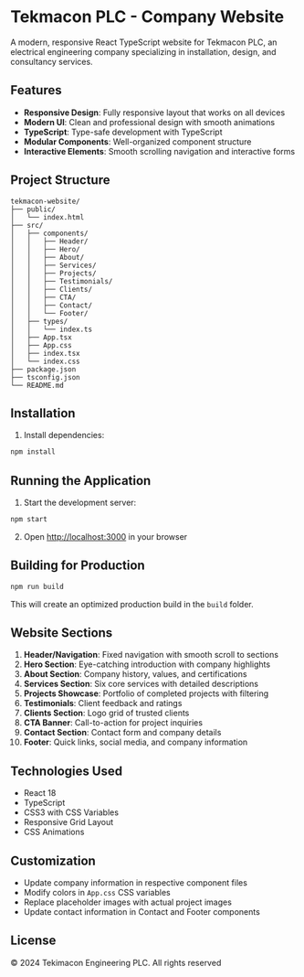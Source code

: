 # Tekmacon PLC - Company Website

A modern, responsive React TypeScript website for Tekmacon PLC, an electrical engineering company specializing in installation, design, and consultancy services.

## Features

- **Responsive Design**: Fully responsive layout that works on all devices
- **Modern UI**: Clean and professional design with smooth animations
- **TypeScript**: Type-safe development with TypeScript
- **Modular Components**: Well-organized component structure
- **Interactive Elements**: Smooth scrolling navigation and interactive forms

## Project Structure

```
tekmacon-website/
├── public/
│   └── index.html
├── src/
│   ├── components/
│   │   ├── Header/
│   │   ├── Hero/
│   │   ├── About/
│   │   ├── Services/
│   │   ├── Projects/
│   │   ├── Testimonials/
│   │   ├── Clients/
│   │   ├── CTA/
│   │   ├── Contact/
│   │   └── Footer/
│   ├── types/
│   │   └── index.ts
│   ├── App.tsx
│   ├── App.css
│   ├── index.tsx
│   └── index.css
├── package.json
├── tsconfig.json
└── README.md
```

## Installation

1. Install dependencies:
```bash
npm install
```

## Running the Application

1. Start the development server:
```bash
npm start
```

2. Open [http://localhost:3000](http://localhost:3000) in your browser

## Building for Production

```bash
npm run build
```

This will create an optimized production build in the `build` folder.

## Website Sections

1. **Header/Navigation**: Fixed navigation with smooth scroll to sections
2. **Hero Section**: Eye-catching introduction with company highlights
3. **About Section**: Company history, values, and certifications
4. **Services Section**: Six core services with detailed descriptions
5. **Projects Showcase**: Portfolio of completed projects with filtering
6. **Testimonials**: Client feedback and ratings
7. **Clients Section**: Logo grid of trusted clients
8. **CTA Banner**: Call-to-action for project inquiries
9. **Contact Section**: Contact form and company details
10. **Footer**: Quick links, social media, and company information

## Technologies Used

- React 18
- TypeScript
- CSS3 with CSS Variables
- Responsive Grid Layout
- CSS Animations

## Customization

- Update company information in respective component files
- Modify colors in `App.css` CSS variables
- Replace placeholder images with actual project images
- Update contact information in Contact and Footer components

## License

© 2024 Tekimacon Engineering PLC. All rights reserved
